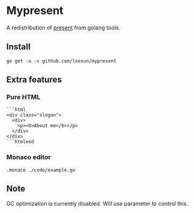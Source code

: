 # Mypresent

A redistribution of [present](https://github.com/golang/tools) from golang tools.

## Install

```
go get -u -v github.com/leexun/mypresent
```

## Extra features

### Pure HTML

```
```html
<div class="slogan">
  <div>
    <p><b>About me</b></p>
  </div>
</div>
```htmlend
```

### Monaco editor

```
.monaco ./code/example.go
```

## Note

GC optimization is currently disabled. Will use parameter to control this.